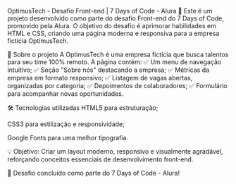 OptimusTech - Desafio Front-end | 7 Days of Code - Alura 🚀
Este é um projeto desenvolvido como parte do desafio Front-end do 7 Days of Code, promovido pela Alura. O objetivo do desafio é aprimorar habilidades em HTML e CSS, criando uma página moderna e responsiva para a empresa fictícia OptimusTech.

📌 Sobre o projeto
A OptimusTech é uma empresa fictícia que busca talentos para seu time 100% remoto. A página contém:
✅ Um menu de navegação intuitivo;
✅ Seção "Sobre nós" destacando a empresa;
✅ Métricas da empresa em formato responsivo;
✅ Listagem de vagas abertas, organizadas por categoria;
✅ Depoimentos de colaboradores;
✅ Formulário para acompanhar novas oportunidades.

🛠 Tecnologias utilizadas
HTML5 para estruturação;

CSS3 para estilização e responsividade;

Google Fonts para uma melhor tipografia.

💡 Objetivo: Criar um layout moderno, responsivo e visualmente agradável, reforçando conceitos essenciais de desenvolvimento front-end.

🚀 Desafio concluído como parte do 7 Days of Code - Alura!
